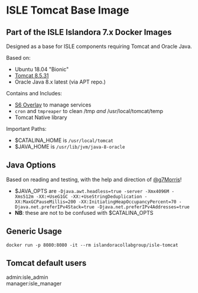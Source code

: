 # ISLE Tomcat Base Image

## Part of the ISLE Islandora 7.x Docker Images
Designed as a base for ISLE components requiring Tomcat and Oracle Java.

Based on:  
 - Ubuntu 18.04 "Bionic"
 - [Tomcat 8.5.31](https://tomcat.apache.org/)
 - Oracle Java 8.x latest (via APT repo.)

Contains and Includes:
  - [S6 Overlay](https://github.com/just-containers/s6-overlay) to manage services
  - `cron` and `tmpreaper` to clean /tmp *and* /usr/local/tomcat/temp
  - Tomcat Native library

Important Paths:
  - $CATALINA_HOME is `/usr/local/tomcat`
  - $JAVA_HOME is `/usr/lib/jvm/java-8-oracle`

## Java Options
Based on reading and testing, with the help and direction of [@g7Morris](https://github.com/g7morris)!
  - $JAVA_OPTS are `-Djava.awt.headless=true -server -Xmx4096M -Xms512m -XX:+UseG1GC -XX:+UseStringDeduplication -XX:MaxGCPauseMillis=200 -XX:InitiatingHeapOccupancyPercent=70 -Djava.net.preferIPv4Stack=true -Djava.net.preferIPv4Addresses=true`
  - **NB**: these are not to be confused with $CATALINA_OPTS

## Generic Usage

```
docker run -p 8080:8080 -it --rm islandoracollabgroup/isle-tomcat
```

## Tomcat default users

admin:isle_admin  
manager:isle_manager  
